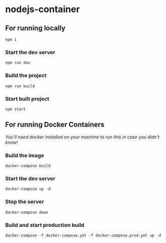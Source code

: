 # nodejs-container

## For running locally

`npm i`

### Start the dev server

`npm run dev`

### Build the project

`npm run build`

### Start built project

`npm start`

## For running Docker Containers

_You'll need docker installed on your machine to run this in case you didn't know!_

### Build the image

`docker-compose build`

### Start the dev server

`docker-compose up -d`

### Stop the server

`docker-compose down`

### Build and start production build

`docker-compose -f docker-compose.yml -f docker-compose.prod.yml up -d`
